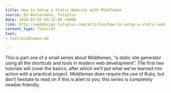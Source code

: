 ```yaml
---
title: How to Setup a Static Website with Middleman
source: Ed Wassermann, Tutsplus
date: 2016-02-02 09:22:00 +0000
link: http://webdesign.tutsplus.com/articles/how-to-setup-a-static-website-with-middleman--cms-25275
content_type: Tutorial
tool:
- tool/middleman.md

---
```

This is part one of a small series about Middleman, “a static site generator using all the shortcuts and tools in modern web development”. The first two tutorials will cover the basics, after which we’ll put what we’ve learned into action with a practical project. Middleman does require the use of Ruby, but don’t hesitate to read on if this is alien to you; this series is completely newbie-friendly.





